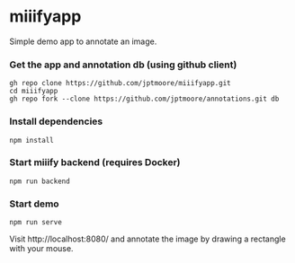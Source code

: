 # miiifyapp

Simple demo app to annotate an image. 

### Get the app and annotation db (using github client)
```
gh repo clone https://github.com/jptmoore/miiifyapp.git
cd miiifyapp
gh repo fork --clone https://github.com/jptmoore/annotations.git db
```

### Install dependencies
```
npm install
```

### Start miiify backend (requires Docker)
```
npm run backend
```

### Start demo
```
npm run serve
```

Visit http://localhost:8080/ and annotate the image by drawing a rectangle with your mouse.